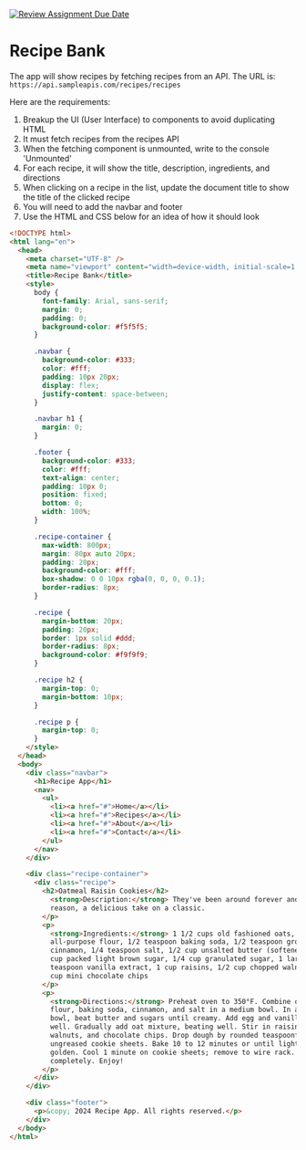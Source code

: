 [![Review Assignment Due Date](https://classroom.github.com/assets/deadline-readme-button-24ddc0f5d75046c5622901739e7c5dd533143b0c8e959d652212380cedb1ea36.svg)](https://classroom.github.com/a/Yu7n807i)
# Recipe Bank

The app will show recipes by fetching recipes from an API. The URL is: `https://api.sampleapis.com/recipes/recipes`

Here are the requirements:

1. Breakup the UI (User Interface) to components to avoid duplicating HTML
1. It must fetch recipes from the recipes API
1. When the fetching component is unmounted, write to the console 'Unmounted'
1. For each recipe, it will show the title, description, ingredients, and directions
1. When clicking on a recipe in the list, update the document title to show the title of the clicked recipe
1. You will need to add the navbar and footer
1. Use the HTML and CSS below for an idea of how it should look

```html
<!DOCTYPE html>
<html lang="en">
  <head>
    <meta charset="UTF-8" />
    <meta name="viewport" content="width=device-width, initial-scale=1.0" />
    <title>Recipe Bank</title>
    <style>
      body {
        font-family: Arial, sans-serif;
        margin: 0;
        padding: 0;
        background-color: #f5f5f5;
      }

      .navbar {
        background-color: #333;
        color: #fff;
        padding: 10px 20px;
        display: flex;
        justify-content: space-between;
      }

      .navbar h1 {
        margin: 0;
      }

      .footer {
        background-color: #333;
        color: #fff;
        text-align: center;
        padding: 10px 0;
        position: fixed;
        bottom: 0;
        width: 100%;
      }

      .recipe-container {
        max-width: 800px;
        margin: 80px auto 20px;
        padding: 20px;
        background-color: #fff;
        box-shadow: 0 0 10px rgba(0, 0, 0, 0.1);
        border-radius: 8px;
      }

      .recipe {
        margin-bottom: 20px;
        padding: 20px;
        border: 1px solid #ddd;
        border-radius: 8px;
        background-color: #f9f9f9;
      }

      .recipe h2 {
        margin-top: 0;
        margin-bottom: 10px;
      }

      .recipe p {
        margin-top: 0;
      }
    </style>
  </head>
  <body>
    <div class="navbar">
      <h1>Recipe App</h1>
      <nav>
        <ul>
          <li><a href="#">Home</a></li>
          <li><a href="#">Recipes</a></li>
          <li><a href="#">About</a></li>
          <li><a href="#">Contact</a></li>
        </ul>
      </nav>
    </div>

    <div class="recipe-container">
      <div class="recipe">
        <h2>Oatmeal Raisin Cookies</h2>
          <strong>Description:</strong> They've been around forever and for good
          reason, a delicious take on a classic.
        </p>
        <p>
          <strong>Ingredients:</strong> 1 1/2 cups old fashioned oats, 1 cup
          all-purpose flour, 1/2 teaspoon baking soda, 1/2 teaspoon ground
          cinnamon, 1/4 teaspoon salt, 1/2 cup unsalted butter (softened), 1/2
          cup packed light brown sugar, 1/4 cup granulated sugar, 1 large egg, 1
          teaspoon vanilla extract, 1 cup raisins, 1/2 cup chopped walnuts, 1/2
          cup mini chocolate chips
        </p>
        <p>
          <strong>Directions:</strong> Preheat oven to 350°F. Combine oats,
          flour, baking soda, cinnamon, and salt in a medium bowl. In a large
          bowl, beat butter and sugars until creamy. Add egg and vanilla; beat
          well. Gradually add oat mixture, beating well. Stir in raisins,
          walnuts, and chocolate chips. Drop dough by rounded teaspoonfuls onto
          ungreased cookie sheets. Bake 10 to 12 minutes or until lightly
          golden. Cool 1 minute on cookie sheets; remove to wire rack. Cool
          completely. Enjoy!
        </p>
      </div>
    </div>

    <div class="footer">
      <p>&copy; 2024 Recipe App. All rights reserved.</p>
    </div>
  </body>
</html>
```
